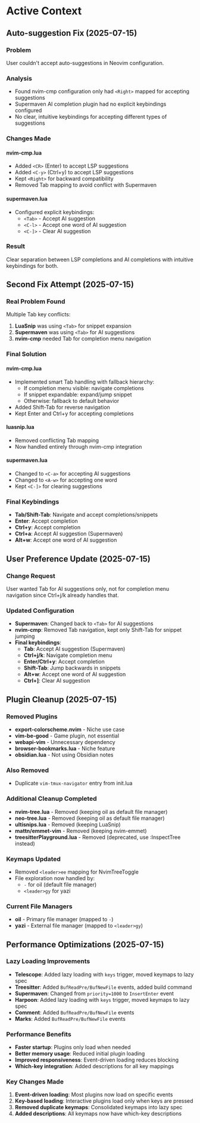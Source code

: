 # Active Context

## Auto-suggestion Fix (2025-07-15)

### Problem
User couldn't accept auto-suggestions in Neovim configuration.

### Analysis
- Found nvim-cmp configuration only had `<Right>` mapped for accepting suggestions
- Supermaven AI completion plugin had no explicit keybindings configured
- No clear, intuitive keybindings for accepting different types of suggestions

### Changes Made

#### nvim-cmp.lua
- Added `<CR>` (Enter) to accept LSP suggestions
- Added `<C-y>` (Ctrl+y) to accept LSP suggestions  
- Kept `<Right>` for backward compatibility
- Removed Tab mapping to avoid conflict with Supermaven

#### supermaven.lua
- Configured explicit keybindings:
  - `<Tab>` - Accept AI suggestion
  - `<C-l>` - Accept one word of AI suggestion
  - `<C-]>` - Clear AI suggestion

### Result
Clear separation between LSP completions and AI completions with intuitive keybindings for both.

## Second Fix Attempt (2025-07-15)

### Real Problem Found
Multiple Tab key conflicts:
1. **LuaSnip** was using `<Tab>` for snippet expansion
2. **Supermaven** was using `<Tab>` for AI suggestions  
3. **nvim-cmp** needed Tab for completion menu navigation

### Final Solution

#### nvim-cmp.lua
- Implemented smart Tab handling with fallback hierarchy:
  - If completion menu visible: navigate completions
  - If snippet expandable: expand/jump snippet
  - Otherwise: fallback to default behavior
- Added Shift-Tab for reverse navigation
- Kept Enter and Ctrl+y for accepting completions

#### luasnip.lua
- Removed conflicting Tab mapping
- Now handled entirely through nvim-cmp integration

#### supermaven.lua
- Changed to `<C-a>` for accepting AI suggestions
- Changed to `<A-w>` for accepting one word
- Kept `<C-]>` for clearing suggestions

### Final Keybindings
- **Tab/Shift-Tab**: Navigate and accept completions/snippets
- **Enter**: Accept completion
- **Ctrl+y**: Accept completion
- **Ctrl+a**: Accept AI suggestion (Supermaven)
- **Alt+w**: Accept one word of AI suggestion

## User Preference Update (2025-07-15)

### Change Request
User wanted Tab for AI suggestions only, not for completion menu navigation since Ctrl+j/k already handles that.

### Updated Configuration
- **Supermaven**: Changed back to `<Tab>` for AI suggestions
- **nvim-cmp**: Removed Tab navigation, kept only Shift-Tab for snippet jumping
- **Final keybindings**:
  - **Tab**: Accept AI suggestion (Supermaven)
  - **Ctrl+j/k**: Navigate completion menu
  - **Enter/Ctrl+y**: Accept completion
  - **Shift-Tab**: Jump backwards in snippets
  - **Alt+w**: Accept one word of AI suggestion
  - **Ctrl+]**: Clear AI suggestion

## Plugin Cleanup (2025-07-15)

### Removed Plugins
- **export-colorscheme.nvim** - Niche use case
- **vim-be-good** - Game plugin, not essential
- **webapi-vim** - Unnecessary dependency
- **browser-bookmarks.lua** - Niche feature
- **obsidian.lua** - Not using Obsidian notes

### Also Removed
- Duplicate `vim-tmux-navigator` entry from init.lua

### Additional Cleanup Completed
- **nvim-tree.lua** - Removed (keeping oil as default file manager)
- **neo-tree.lua** - Removed (keeping oil as default file manager)
- **ultisnips.lua** - Removed (keeping LuaSnip)
- **mattn/emmet-vim** - Removed (keeping nvim-emmet)
- **treesitterPlayground.lua** - Removed (deprecated, use :InspectTree instead)

### Keymaps Updated
- Removed `<leader>ee` mapping for NvimTreeToggle
- File exploration now handled by:
  - `-` for oil (default file manager)
  - `<leader>gy` for yazi

### Current File Managers
- **oil** - Primary file manager (mapped to `-`)
- **yazi** - External file manager (mapped to `<leader>gy`)

## Performance Optimizations (2025-07-15)

### Lazy Loading Improvements
- **Telescope**: Added lazy loading with `keys` trigger, moved keymaps to lazy spec
- **Treesitter**: Added `BufReadPre/BufNewFile` events, added build command
- **Supermaven**: Changed from `priority=1000` to `InsertEnter` event
- **Harpoon**: Added lazy loading with `keys` trigger, moved keymaps to lazy spec
- **Comment**: Added `BufReadPre/BufNewFile` events
- **Marks**: Added `BufReadPre/BufNewFile` events

### Performance Benefits
- **Faster startup**: Plugins only load when needed
- **Better memory usage**: Reduced initial plugin loading
- **Improved responsiveness**: Event-driven loading reduces blocking
- **Which-key integration**: Added descriptions for all key mappings

### Key Changes Made
1. **Event-driven loading**: Most plugins now load on specific events
2. **Key-based loading**: Interactive plugins load only when keys are pressed
3. **Removed duplicate keymaps**: Consolidated keymaps into lazy spec
4. **Added descriptions**: All keymaps now have which-key descriptions
